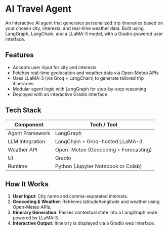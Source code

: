# AI Travel Agent

An interactive AI agent that generates personalized trip itineraries based on your chosen city, interests, and real-time weather data. Built using LangGraph, LangChain, and a LLaMA-3 model, with a Gradio-powered user interface.

## Features

- Accepts user input for city and interests
- Fetches real-time geolocation and weather data via Open-Meteo APIs
- Uses LLaMA-3 (via Groq + LangChain) to generate tailored trip itineraries
- Modular agent logic with LangGraph for step-by-step reasoning
- Deployed with an interactive Gradio interface

## Tech Stack

| Component       | Tech / Tool                             |
|----------------|------------------------------------------|
| Agent Framework | LangGraph                               |
| LLM Integration | LangChain + Groq-hosted LLaMA-3          |
| Weather API     | Open-Meteo (Geocoding + Forecasting)     |
| UI              | Gradio                                   |
| Runtime         | Python (Jupyter Notebook or Colab)       |

## How It Works

1. **User Input**: City name and comma-separated interests.
2. **Geocoding & Weather**: Retrieves latitude/longitude and weather using Open-Meteo APIs.
3. **Itinerary Generation**: Passes contextual state into a LangGraph node powered by LLaMA-3.
4. **Interactive Output**: Itinerary is displayed via a Gradio web interface.

